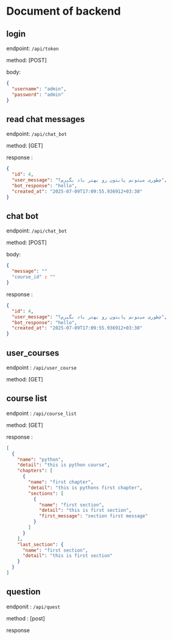 # Document of backend

## login

endpoint: `/api/token`

method: [POST]

body:

```json
{
  "username": "admin",
  "password": "admin"
}
```

## read chat messages

endpoint: `/api/chat_bot`

method: [GET]

response :

```json
{
  "id": 4,
  "user_message": "چطوری میتونم پایتون رو بهتر یاد بگیرم؟",
  "bot_response": "hello",
  "created_at": "2025-07-09T17:09:55.936912+03:30"
}
```

## chat bot

endpoint: `/api/chat_bot`

method: [POST]

body:

```json
{
  "message": ""
  "course_id" : ""
}
```

response :

```json
{
  "id": 4,
  "user_message": "چطوری میتونم پایتون رو بهتر یاد بگیرم؟",
  "bot_response": "hello",
  "created_at": "2025-07-09T17:09:55.936912+03:30"
}
```

## user_courses

endpoint : `/api/user_course`

method: [GET]

## course list

endpoint : `/api/course_list`

method: [GET]

response :

```json
[
  {
    "name": "python",
    "detail": "this is python course",
    "chapters": [
      {
        "name": "first chapter",
        "detail": "this is pythons first chapter",
        "sections": [
          {
            "name": "first section",
            "detail": "this is first section",
            "first_message": "section first message"
          }
        ]
      }
    ],
    "last_section": {
      "name": "first section",
      "detail": "this is first section"
    }
  }
]
```

## question

endponit : `/api/quest`

method : [post]

response
